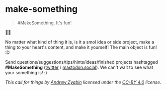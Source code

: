 # make-something

> #MakeSomething. It's fun!

🔨✨

No matter what kind of thing it is, is it a smol idea or side project, make a thing to your heart's content, and make it yourself! The main object is fun! :D

Send questions/suggestions/tips/hints/ideas/finished projects hashtagged **#MakeSomething** ([twitter](https://twitter.com/hashtag/MakeSomething) / [mastodon.social](https://mastodon.social/tags/MakeSomething)). We can't wait to see what your something is! :)

*This call for things by [Andrew Zyabin](https://botsin.space/@zyabin101) licensed under the [CC-BY 4.0](https://creativecommons.org/licenses/by/4.0/) license.*
